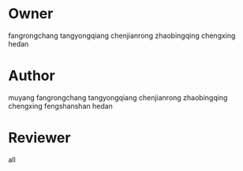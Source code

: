 # Owner
fangrongchang
tangyongqiang
chenjianrong
zhaobingqing
chengxing
hedan

# Author 
muyang
fangrongchang
tangyongqiang
chenjianrong
zhaobingqing
chengxing
fengshanshan
hedan

# Reviewer
all 